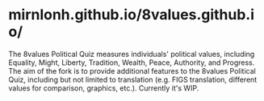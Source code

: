 # mirnlonh.github.io/8values.github.io/
The 8values Political Quiz measures individuals' political values, including Equality, Might, Liberty, Tradition, Wealth, Peace, Authority, and Progress.
The aim of the fork is to provide additional features to the 8values Political Quiz, including but not limited to translation (e.g. FIGS translation, different values for comparison, graphics, etc.). Currently it's WIP.
